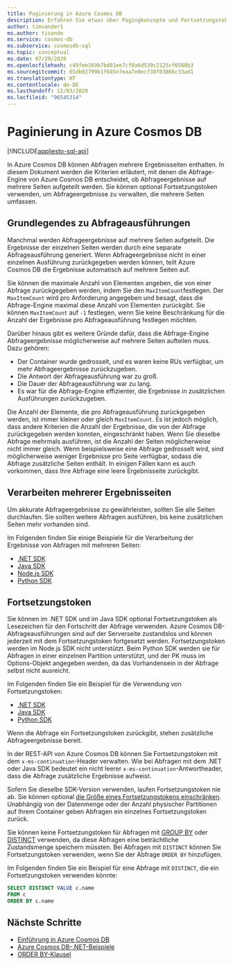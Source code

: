 ```yaml
---
title: Paginierung in Azure Cosmos DB
description: Erfahren Sie etwas über Pagingkonzepte und Fortsetzungstoken.
author: timsander1
ms.author: tisande
ms.service: cosmos-db
ms.subservice: cosmosdb-sql
ms.topic: conceptual
ms.date: 07/29/2020
ms.openlocfilehash: c49fee169b7bd01ee7cf8a6d539c2125cf6568b3
ms.sourcegitcommit: 65db02799b1f685e7eaa7e0ecf38f03866c33ad1
ms.translationtype: HT
ms.contentlocale: de-DE
ms.lasthandoff: 12/03/2020
ms.locfileid: "96545314"
---
```

# <a name="pagination-in-azure-cosmos-db"></a>Paginierung in Azure Cosmos DB
[!INCLUDE[appliesto-sql-api](includes/appliesto-sql-api.md)]

In Azure Cosmos DB können Abfragen mehrere Ergebnisseiten enthalten. In diesem Dokument werden die Kriterien erläutert, mit denen die Abfrage-Engine von Azure Cosmos DB entscheidet, ob Abfrageergebnisse auf mehrere Seiten aufgeteilt werden. Sie können optional Fortsetzungstoken verwenden, um Abfrageergebnisse zu verwalten, die mehrere Seiten umfassen.

## <a name="understanding-query-executions"></a>Grundlegendes zu Abfrageausführungen

Manchmal werden Abfrageergebnisse auf mehrere Seiten aufgeteilt. Die Ergebnisse der einzelnen Seiten werden durch eine separate Abfrageausführung generiert. Wenn Abfrageergebnisse nicht in einer einzelnen Ausführung zurückgegeben werden können, teilt Azure Cosmos DB die Ergebnisse automatisch auf mehrere Seiten auf.

Sie können die maximale Anzahl von Elementen angeben, die von einer Abfrage zurückgegeben werden, indem Sie den `MaxItemCount`festlegen. Der `MaxItemCount` wird pro Anforderung angegeben und besagt, dass die Abfrage-Engine maximal diese Anzahl von Elementen zurückgibt. Sie können `MaxItemCount` auf `-1` festlegen, wenn Sie keine Beschränkung für die Anzahl der Ergebnisse pro Abfrageausführung festlegen möchten.

Darüber hinaus gibt es weitere Gründe dafür, dass die Abfrage-Engine Abfrageergebnisse möglicherweise auf mehrere Seiten aufteilen muss. Dazu gehören:

- Der Container wurde gedrosselt, und es waren keine RUs verfügbar, um mehr Abfrageergebnisse zurückzugeben.
- Die Antwort der Abfrageausführung war zu groß.
- Die Dauer der Abfrageausführung war zu lang.
- Es war für die Abfrage-Engine effizienter, die Ergebnisse in zusätzlichen Ausführungen zurückzugeben.

Die Anzahl der Elemente, die pro Abfrageausführung zurückgegeben werden, ist immer kleiner oder gleich `MaxItemCount`. Es ist jedoch möglich, dass andere Kriterien die Anzahl der Ergebnisse, die von der Abfrage zurückgegeben werden konnten, eingeschränkt haben. Wenn Sie dieselbe Abfrage mehrmals ausführen, ist die Anzahl der Seiten möglicherweise nicht immer gleich. Wenn beispielsweise eine Abfrage gedrosselt wird, sind möglicherweise weniger Ergebnisse pro Seite verfügbar, sodass die Abfrage zusätzliche Seiten enthält. In einigen Fällen kann es auch vorkommen, dass Ihre Abfrage eine leere Ergebnisseite zurückgibt.

## <a name="handling-multiple-pages-of-results"></a>Verarbeiten mehrerer Ergebnisseiten

Um akkurate Abfrageergebnisse zu gewährleisten, sollten Sie alle Seiten durchlaufen. Sie sollten weitere Abfragen ausführen, bis keine zusätzlichen Seiten mehr vorhanden sind.

Im Folgenden finden Sie einige Beispiele für die Verarbeitung der Ergebnisse von Abfragen mit mehreren Seiten:

- [.NET SDK](https://github.com/Azure/azure-cosmos-dotnet-v3/blob/master/Microsoft.Azure.Cosmos.Samples/Usage/Queries/Program.cs#L280)
- [Java SDK](https://github.com/Azure-Samples/azure-cosmos-java-sql-api-samples/blob/main/src/main/java/com/azure/cosmos/examples/documentcrud/sync/DocumentCRUDQuickstart.java#L162-L176)
- [Node.js SDK](https://github.com/Azure/azure-sdk-for-js/blob/83fcc44a23ad771128d6e0f49043656b3d1df990/sdk/cosmosdb/cosmos/samples/IndexManagement.ts#L128-L140)
- [Python SDK](https://github.com/Azure/azure-sdk-for-python/blob/master/sdk/cosmos/azure-cosmos/samples/examples.py#L89)

## <a name="continuation-tokens"></a>Fortsetzungstoken

Sie können im .NET SDK und im Java SDK optional Fortsetzungstoken als Lesezeichen für den Fortschritt der Abfrage verwenden. Azure Cosmos DB-Abfrageausführungen sind auf der Serverseite zustandslos und können jederzeit mit dem Fortsetzungstoken fortgesetzt werden. Fortsetzungstoken werden im Node.js SDK nicht unterstützt. Beim Python SDK werden sie für Abfragen in einer einzelnen Partition unterstützt, und der PK muss im Options-Objekt angegeben werden, da das Vorhandensein in der Abfrage selbst nicht ausreicht.

Im Folgenden finden Sie ein Beispiel für die Verwendung von Fortsetzungstoken:

- [.NET SDK](https://github.com/Azure/azure-cosmos-dotnet-v2/blob/master/samples/code-samples/Queries/Program.cs#L699-L734)
- [Java SDK](https://github.com/Azure-Samples/azure-cosmos-java-sql-api-samples/blob/main/src/main/java/com/azure/cosmos/examples/queries/sync/QueriesQuickstart.java#L216)
- [Python SDK](https://github.com/Azure/azure-sdk-for-python/blob/master/sdk/cosmos/azure-cosmos/test/test_query.py#L533)

Wenn die Abfrage ein Fortsetzungstoken zurückgibt, stehen zusätzliche Abfrageergebnisse bereit.

In der REST-API von Azure Cosmos DB können Sie Fortsetzungstoken mit dem `x-ms-continuation`-Header verwalten. Wie bei Abfragen mit dem .NET oder Java SDK bedeutet ein nicht leerer `x-ms-continuation`-Antwortheader, dass die Abfrage zusätzliche Ergebnisse aufweist.

Sofern Sie dieselbe SDK-Version verwenden, laufen Fortsetzungstoken nie ab. Sie können optional [die Größe eines Fortsetzungstokens einschränken](/dotnet/api/microsoft.azure.documents.client.feedoptions.responsecontinuationtokenlimitinkb?preserve-view=true&view=azure-dotnet#Microsoft_Azure_Documents_Client_FeedOptions_ResponseContinuationTokenLimitInKb). Unabhängig von der Datenmenge oder der Anzahl physischer Partitionen auf Ihrem Container geben Abfragen ein einzelnes Fortsetzungstoken zurück.

Sie können keine Fortsetzungstoken für Abfragen mit [GROUP BY](sql-query-group-by.md) oder [DISTINCT](sql-query-keywords.md#distinct) verwenden, da diese Abfragen eine beträchtliche Zustandsmenge speichern müssten. Bei Abfragen mit `DISTINCT` können Sie Fortsetzungstoken verwenden, wenn Sie der Abfrage `ORDER BY` hinzufügen.

Im Folgenden finden Sie ein Beispiel für eine Abfrage mit `DISTINCT`, die ein Fortsetzungstoken verwenden könnte:

```sql
SELECT DISTINCT VALUE c.name
FROM c
ORDER BY c.name
```

## <a name="next-steps"></a>Nächste Schritte

- [Einführung in Azure Cosmos DB](introduction.md)
- [Azure Cosmos DB-.NET-Beispiele](https://github.com/Azure/azure-cosmos-dotnet-v3)
- [ORDER BY-Klausel](sql-query-order-by.md)
